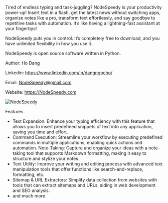Tired of endless typing and task-juggling? NodeSpeedy is your productivity power-up! Insert text in a flash, get the latest news without switching apps, organize notes like a pro, transform text effortlessly, and say goodbye to repetitive tasks with automation. It’s like having a lightning-fast assistant at your fingertips!

NodeSpeedy puts you in control. It’s completely free to download, and you have unlimited flexibility in how you use it.

NodeSpeedy is open source software written in Python.

Author: Ho Dang

Linkedin: https://www.linkedin.com/in/dangngocho/

Email: NodeSpeedy@gmail.com

Website: https://NodeSpeedy.com

![NodeSpeedy](https://github.com/NodeSpeedy/main/blob/main/image/NodeSpeedy.png)

Features
- Text Expansion: Enhance your typing efficiency with this feature that allows you to insert predefined snippets of text into any application, saving you time and effort.
- Command Execution: Streamline your workflow by executing predefined commands in multiple applications, enabling quick actions and automation.
Note-Taking: Capture and organize your ideas with a note-taking tool that supports Markdown formatting, making it easy to structure and stylize your notes.
- Text Utility: Improve your writing and editing process with advanced text manipulation tools that offer functions like search-and-replace, formatting, etc.
- Sitemap & URL Extractors: Simplify data collection from websites with tools that can extract sitemaps and URLs, aiding in web development and SEO analysis.
- and much more
